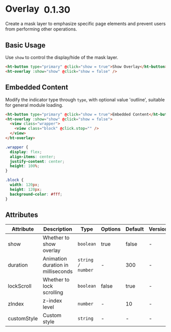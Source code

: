 # Overlay <el-tag text style="vertical-align: middle;margin-left:8px;" effect="plain">0.1.30</el-tag>

Create a mask layer to emphasize specific page elements and prevent users from performing other operations.

## Basic Usage

Use `show` to control the display/hide of the mask layer.

```html
<ht-button type="primary" @click="show = true">Show Overlay</ht-button>
<ht-overlay :show="show" @click="show = false" />
```

## Embedded Content

Modify the indicator type through `type`, with optional value 'outline', suitable for general module loading.

```html
<ht-button type="primary" @click="show = true">Embedded Content</ht-button>
<ht-overlay :show="show" @click="show = false">
  <view class="wrapper">
    <view class="block" @click.stop="" />
  </view>
</ht-overlay>
```

```scss
.wrapper {
  display: flex;
  align-items: center;
  justify-content: center;
  height: 100%;
}

.block {
  width: 120px;
  height: 120px;
  background-color: #fff;
}
```

## Attributes

| Attribute   | Description            | Type              | Options | Default | Version |
|-------------|------------------------|-------------------|---------|---------|----------|
| show        | Whether to show overlay| `boolean`         | true    | false   | -        |
| duration    | Animation duration in milliseconds | `string / number` | -     | 300     | -        |
| lockScroll  | Whether to lock scrolling | `boolean`      | false   | true    | -        |
| zIndex      | z-index level         | `number`          | -       | 10      | -        |
| customStyle | Custom style          | `string`          | -       | -       | -        |
